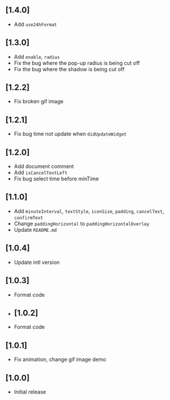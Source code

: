 ## [1.4.0]

* Add `use24hFormat`

## [1.3.0]

* Add `enable`, `radius`
* Fix the bug where the pop-up radius is being cut off
* Fix the bug where the shadow is being cut off

## [1.2.2]

* Fix broken gif image

## [1.2.1]

* Fix bug time not update when `didUpdateWidget`

## [1.2.0]

* Add document comment
* Add `isCancelTextLeft`
* Fix bug select time before minTime

## [1.1.0]

* Add `minuteInterval`, `textStyle`, `iconSize`, `padding`, `cancelText`, `confirmText`
* Change `paddingHorizontal` to `paddingHorizontalOverlay`
* Update `README.md`

## [1.0.4]

* Update intl version

## [1.0.3]

* Format code

* ## [1.0.2]

* Format code

## [1.0.1]

* Fix animation, change gif image demo


## [1.0.0]

* Initial release

